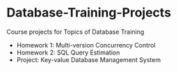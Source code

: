 # Database-Training-Projects
Course projects for Topics of Database Training

- Homework 1: Multi-version Concurrency Control
- Homework 2: SQL Query Estimation
- Project: Key-value Database Management System
